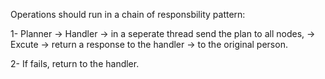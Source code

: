 

Operations should run in a chain of responsbility pattern:

1- Planner -> Handler -> in a seperate thread send the plan to all nodes, -> Excute -> return a response to the handler -> to the original person.


2- If fails, return to the handler.

